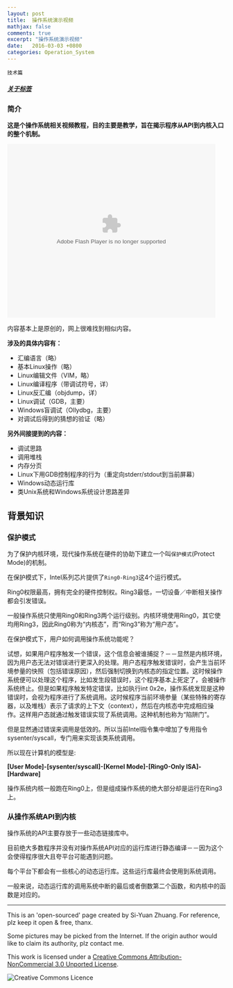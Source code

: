```yaml
---
layout: post
title:  操作系统演示视频
mathjax: false
comments: true
excerpt: "操作系统演示视频"
date:   2016-03-03 +0800
categories: Operation_System
---
```


`技术篇` 

##### [关于标签](/about/tags)

### 简介

**这是个操作系统相关视频教程，目的主要是教学，旨在揭示程序从API到内核入口的整个机制。**


<embed src="http://player.youku.com/player.php/sid/XMTQ4ODA1MjE3Ng==/v.swf" allowFullScreen="true" quality="high" width="480" height="400" align="middle" allowScriptAccess="always" type="application/x-shockwave-flash" >


内容基本上是原创的，网上很难找到相似内容。

**涉及的具体内容有：**

* 汇编语言（略）
* 基本Linux操作（略）
* Linux编辑文件（VIM，略）
* Linux编译程序（带调试符号，详）
* Linux反汇编（objdump，详）
* Linux调试（GDB，主要）
* Windows盲调试（Ollydbg，主要）
* 对调试后得到的猜想的验证（略）

**另外间接提到的内容：**

* 调试思路
* 调用堆栈
* 内存分页
* Linux下用GDB控制程序的行为（重定向stderr/stdout到当前屏幕）
* Windows动态运行库
* 类Unix系统和Windows系统设计思路差异


## 背景知识

### 保护模式

为了保护内核环境，现代操作系统在硬件的协助下建立一个叫`保护模式`(Protect Mode)的机制。

在保护模式下，Intel系列芯片提供了`Ring0-Ring3`这4个运行模式。

Ring0权限最高，拥有完全的硬件控制权。Ring3最低，一切设备／中断相关操作都会引发错误。

一般操作系统只使用Ring0和Ring3两个运行级别。内核环境使用Ring0，其它使均用Ring3，因此Ring0称为“内核态”，而“Ring3”称为“用户态”。

在保护模式下，用户如何调用操作系统功能呢？

试想，如果用户程序触发一个错误，这个信息会被谁捕捉？－－显然是内核环境，因为用户态无法对错误进行更深入的处理。用户态程序触发错误时，会产生当前环境参量的快照（包括错误原因），然后强制切换到内核态的指定位置。这时候操作系统便可以处理这个程序，比如发生段错误时，这个程序基本上死定了，会被操作系统终止。但是如果程序触发特定错误，比如执行int 0x2e，操作系统发现是这种错误时，会视为程序进行了系统调用。这时候程序当前环境参量（某些特殊的寄存器，以及堆栈）表示了请求的上下文（context），然后在内核态中完成相应操作。这样用户态就通过触发错误实现了系统调用。这种机制也称为“陷阱门”。

但是显然通过错误来调用是低效的。所以当前Intel指令集中增加了专用指令sysenter/syscall，专门用来实现该类系统调用。

所以现在计算机的模型是:

**[User Mode]-[sysenter/syscall]-[Kernel Mode]-[Ring0-Only ISA]-[Hardware]**

操作系统内核一般跑在Ring0上，但是组成操作系统的绝大部分却是运行在Ring3上。

### 从操作系统API到内核

操作系统的API主要存放于一些动态链接库中。

目前绝大多数程序并没有对操作系统API对应的运行库进行静态编译－－因为这个会使得程序很大且夸平台可能遇到问题。

每个平台下都会有一些核心的动态运行库。这些运行库最终会使用到系统调用。

一般来说，动态运行库的调用系统中断的最后或者倒数第二个函数，和内核中的函数是对应的。

---

This is an 'open-sourced' page created by Si-Yuan Zhuang. For reference, plz keep it open & free, thanx.

Some pictures may be picked from the Internet. If the origin author would like to claim its authority, plz contact me.

This work is licensed under a [Creative Commons Attribution-NonCommercial 3.0 Unported License](http://creativecommons.org/licenses/by-nc/3.0/).

![Creative Commons Licence](https://i.creativecommons.org/l/by-nc/3.0/88x31.png)

